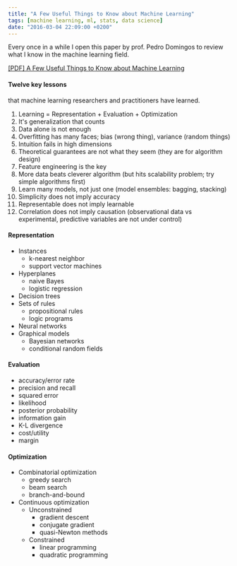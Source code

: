 ```yaml
---
title: "A Few Useful Things to Know about Machine Learning"
tags: [machine learning, ml, stats, data science]
date: "2016-03-04 22:09:00 +0200"
---
```


Every once in a while I open this paper by prof. Pedro Domingos to review what I know in the machine learning field.

[[PDF] A Few Useful Things to Know about Machine Learning][LINK]

#### Twelve key lessons

that machine learning researchers and practitioners have learned.

1. Learning = Representation + Evaluation + Optimization
1. It's generalization that counts
1. Data alone is not enough
1. Overfitting has many faces; bias (wrong thing), variance (random things)
1. Intuition fails in high dimensions
1. Theoretical guarantees are not what they seem (they are for algorithm design)
1. Feature engineering is the key
1. More data beats cleverer algorithm (but hits scalability problem; try simple algorithms first)
1. Learn many models, not just one (model ensembles: bagging, stacking)
1. Simplicity does not imply accuracy
1. Representable does not imply learnable
1. Correlation does not imply causation (observational data vs experimental, predictive variables are not under control)


#### Representation

* Instances
  * k-nearest neighbor
  * support vector machines
* Hyperplanes
  * naive Bayes
  * logistic regression
* Decision trees
* Sets of rules
  * propositional rules
  * logic programs
* Neural networks
* Graphical models
  * Bayesian networks
  * conditional random fields

#### Evaluation

* accuracy/error rate
* precision and recall
* squared error
* likelihood
* posterior probability
* information gain
* K-L divergence
* cost/utility
* margin

#### Optimization

* Combinatorial optimization
  * greedy search
  * beam search
  * branch-and-bound
* Continuous optimization
  * Unconstrained
    * gradient descent
    * conjugate gradient
    * quasi-Newton methods
  * Constrained
    * linear programming
    * quadratic programming


[LINK]: http://homes.cs.washington.edu/~pedrod/papers/cacm12.pdf
